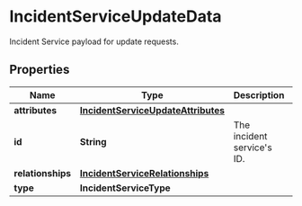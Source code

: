 

# IncidentServiceUpdateData

Incident Service payload for update requests.
## Properties

Name | Type | Description | Notes
------------ | ------------- | ------------- | -------------
**attributes** | [**IncidentServiceUpdateAttributes**](IncidentServiceUpdateAttributes.md) |  |  [optional]
**id** | **String** | The incident service&#39;s ID. | 
**relationships** | [**IncidentServiceRelationships**](IncidentServiceRelationships.md) |  |  [optional]
**type** | **IncidentServiceType** |  | 



